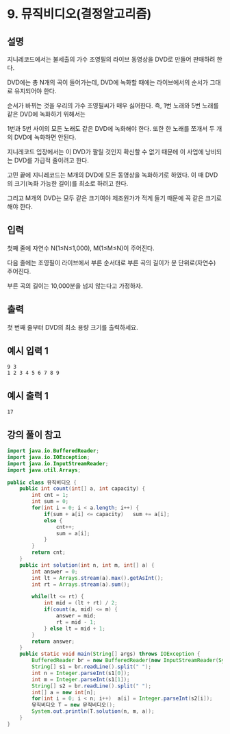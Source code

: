 # 9. 뮤직비디오(결정알고리즘)

## 설명

지니레코드에서는 불세출의 가수 조영필의 라이브 동영상을 DVD로 만들어 판매하려 한다.

DVD에는 총 N개의 곡이 들어가는데, DVD에 녹화할 때에는 라이브에서의 순서가 그대로 유지되어야 한다.

순서가 바뀌는 것을 우리의 가수 조영필씨가 매우 싫어한다. 즉, 1번 노래와 5번 노래를 같은 DVD에 녹화하기 위해서는

1번과 5번 사이의 모든 노래도 같은 DVD에 녹화해야 한다. 또한 한 노래를 쪼개서 두 개의 DVD에 녹화하면 안된다.

지니레코드 입장에서는 이 DVD가 팔릴 것인지 확신할 수 없기 때문에 이 사업에 낭비되는 DVD를 가급적 줄이려고 한다.

고민 끝에 지니레코드는 M개의 DVD에 모든 동영상을 녹화하기로 하였다. 이 때 DVD의 크기(녹화 가능한 길이)를 최소로 하려고 한다.

그리고 M개의 DVD는 모두 같은 크기여야 제조원가가 적게 들기 때문에 꼭 같은 크기로 해야 한다.



## 입력

첫째 줄에 자연수 N(1≤N≤1,000), M(1≤M≤N)이 주어진다.

다음 줄에는 조영필이 라이브에서 부른 순서대로 부른 곡의 길이가 분 단위로(자연수) 주어진다.

부른 곡의 길이는 10,000분을 넘지 않는다고 가정하자.



## 출력

첫 번째 줄부터 DVD의 최소 용량 크기를 출력하세요.



## 예시 입력 1 

```
9 3
1 2 3 4 5 6 7 8 9
```



## 예시 출력 1

```
17
```



## 강의 풀이 참고

```java
import java.io.BufferedReader;
import java.io.IOException;
import java.io.InputStreamReader;
import java.util.Arrays;

public class 뮤직비디오 {
    public int count(int[] a, int capacity) {
        int cnt = 1;
        int sum = 0;
        for(int i = 0; i < a.length; i++) {
            if(sum + a[i] <= capacity)   sum += a[i];
            else {
                cnt++;
                sum = a[i];
            }
        }
        return cnt;
    }
    public int solution(int n, int m, int[] a) {
        int answer = 0;
        int lt = Arrays.stream(a).max().getAsInt();
        int rt = Arrays.stream(a).sum();

        while(lt <= rt) {
            int mid = (lt + rt) / 2;
            if(count(a, mid) <= m) {
                answer = mid;
                rt = mid - 1;
            } else lt = mid + 1;
        }
        return answer;
    }
    public static void main(String[] args) throws IOException {
        BufferedReader br = new BufferedReader(new InputStreamReader(System.in));
        String[] s1 = br.readLine().split(" ");
        int n = Integer.parseInt(s1[0]);
        int m = Integer.parseInt(s1[1]);
        String[] s2 = br.readLine().split(" ");
        int[] a = new int[n];
        for(int i = 0; i < n; i++)  a[i] = Integer.parseInt(s2[i]);
        뮤직비디오 T = new 뮤직비디오();
        System.out.println(T.solution(n, m, a));
    }
}
```